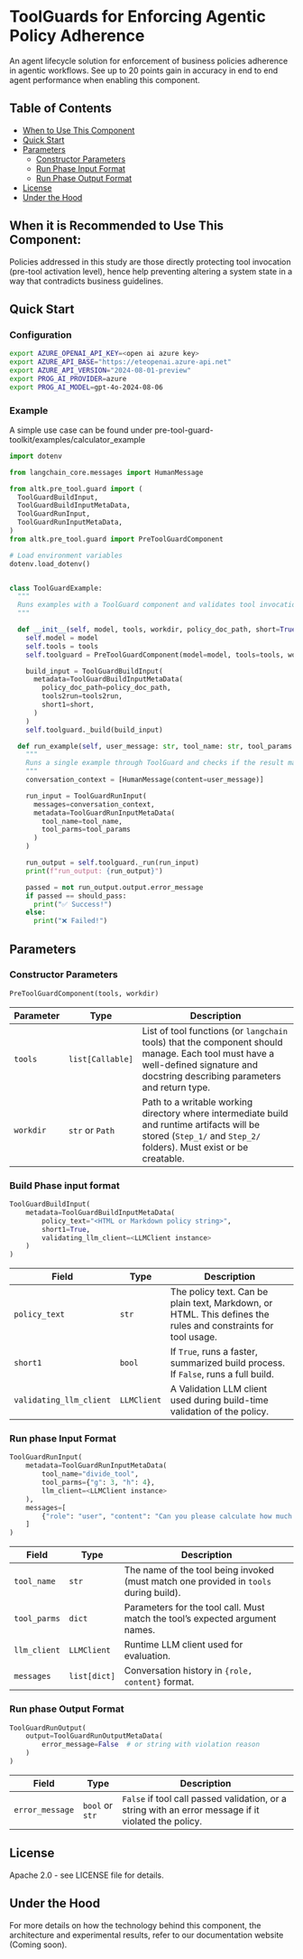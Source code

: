 # ToolGuards for Enforcing Agentic Policy Adherence
An agent lifecycle solution for enforcement of business policies adherence in agentic workflows. See up to 20 points gain in accuracy in end to end agent performance when enabling this component.

## Table of Contents
- [When to Use This Component](#when-it-is-recommended-to-use-this-component)
- [Quick Start](#quick-start)
- [Parameters](#parameters)
  - [Constructor Parameters](#constructor-parameters)
  - [Run Phase Input Format](#run-phase-input-format)
  - [Run Phase Output Format](#run-phase-output-format)
- [License](#license)
- [Under the Hood](#under-the-hood)

## When it is Recommended to Use This Component:

Policies addressed in this study are those directly protecting tool invocation (pre-tool activation level), hence help preventing altering a system state in a way that contradicts business guidelines.


## Quick Start


### Configuration

```bash
export AZURE_OPENAI_API_KEY=<open ai azure key>
export AZURE_API_BASE="https://eteopenai.azure-api.net"
export AZURE_API_VERSION="2024-08-01-preview"
export PROG_AI_PROVIDER=azure
export PROG_AI_MODEL=gpt-4o-2024-08-06
```
### Example
A simple use case can be found under pre-tool-guard-toolkit/examples/calculator_example

```python
import dotenv

from langchain_core.messages import HumanMessage

from altk.pre_tool.guard import (
  ToolGuardBuildInput,
  ToolGuardBuildInputMetaData,
  ToolGuardRunInput,
  ToolGuardRunInputMetaData,
)
from altk.pre_tool.guard import PreToolGuardComponent

# Load environment variables
dotenv.load_dotenv()


class ToolGuardExample:
  """
  Runs examples with a ToolGuard component and validates tool invocation against policy.
  """

  def __init__(self, model, tools, workdir, policy_doc_path, short=True, tools2run=None):
    self.model = model
    self.tools = tools
    self.toolguard = PreToolGuardComponent(model=model, tools=tools, workdir=workdir)

    build_input = ToolGuardBuildInput(
      metadata=ToolGuardBuildInputMetaData(
        policy_doc_path=policy_doc_path,
        tools2run=tools2run,
        short1=short,
      )
    )
    self.toolguard._build(build_input)

  def run_example(self, user_message: str, tool_name: str, tool_params: dict, should_pass: bool):
    """
    Runs a single example through ToolGuard and checks if the result matches the expectation.
    """
    conversation_context = [HumanMessage(content=user_message)]

    run_input = ToolGuardRunInput(
      messages=conversation_context,
      metadata=ToolGuardRunInputMetaData(
        tool_name=tool_name,
        tool_parms=tool_params
      )
    )

    run_output = self.toolguard._run(run_input)
    print(f"run_output: {run_output}")

    passed = not run_output.output.error_message
    if passed == should_pass:
      print("✅ Success!")
    else:
      print("❌ Failed!")

```

## Parameters

### Constructor Parameters

```python
PreToolGuardComponent(tools, workdir)
```

| Parameter | Type             | Description                                                                                                                                                                       |
| --------- | ---------------- |-----------------------------------------------------------------------------------------------------------------------------------------------------------------------------------|
| `tools`   | `list[Callable]` | List of tool functions (or `langchain` tools) that the component should manage. Each tool must have a well-defined signature and docstring describing parameters and return type. |
| `workdir` | `str` or `Path`  | Path to a writable working directory where intermediate build and runtime artifacts will be stored (`Step_1/` and `Step_2/` folders). Must exist or be creatable.                 |

###  Build Phase input format

```python
ToolGuardBuildInput(
    metadata=ToolGuardBuildInputMetaData(
        policy_text="<HTML or Markdown policy string>",
        short1=True,
        validating_llm_client=<LLMClient instance>
    )
)
```

| Field                   | Type        | Description                                                                                                   |
| ----------------------- | ----------- |---------------------------------------------------------------------------------------------------------------|
| `policy_text`           | `str`       | The policy text. Can be plain text, Markdown, or HTML. This defines the rules and constraints for tool usage. |
| `short1`                | `bool`      | If `True`, runs a faster, summarized build process. If `False`, runs a full build.                            |
| `validating_llm_client` | `LLMClient` | A Validation LLM client used during build-time validation of the policy.                                      |

### Run phase Input Format
```python
ToolGuardRunInput(
    metadata=ToolGuardRunInputMetaData(
        tool_name="divide_tool",
        tool_parms={"g": 3, "h": 4},
        llm_client=<LLMClient instance>
    ),
    messages=[
        {"role": "user", "content": "Can you please calculate how much is 3/4?"}
    ]
)
```

| Field        | Type         | Description                                                                           |
| ------------ | ------------ | ------------------------------------------------------------------------------------- |
| `tool_name`  | `str`        | The name of the tool being invoked (must match one provided in `tools` during build). |
| `tool_parms` | `dict`       | Parameters for the tool call. Must match the tool’s expected argument names.          |
| `llm_client` | `LLMClient`  | Runtime LLM client used for evaluation.                                               |
| `messages`   | `list[dict]` | Conversation history in `{role, content}` format.                                     |

### Run phase Output Format
```python
ToolGuardRunOutput(
    output=ToolGuardRunOutputMetaData(
        error_message=False  # or string with violation reason
    )
)
```
| Field           | Type            | Description                                                                                          |
| --------------- | --------------- | ---------------------------------------------------------------------------------------------------- |
| `error_message` | `bool` or `str` | `False` if tool call passed validation, or a string with an error message if it violated the policy. |



## License
Apache 2.0 - see LICENSE file for details.

## Under the Hood
For more details on how the technology behind this component, the architecture and experimental results, refer to our documentation website (Coming soon).
